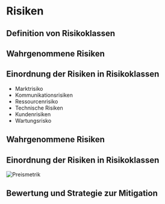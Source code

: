 # Risiken
## Definition von Risikoklassen

## Wahrgenommene Risiken
## Einordnung der Risiken in Risikoklassen
* Marktrisiko
* Kommunikationsrisiken
* Ressourcenrisiko
* Technische Risiken
* Kundenrisiken
* Wartungsrisko

## Wahrgenommene Risiken
## Einordnung der Risiken in Risikoklassen
![Preismetrik](Risiken-Raw/Risikoklassifikation.PNG)

## Bewertung und Strategie zur Mitigation
